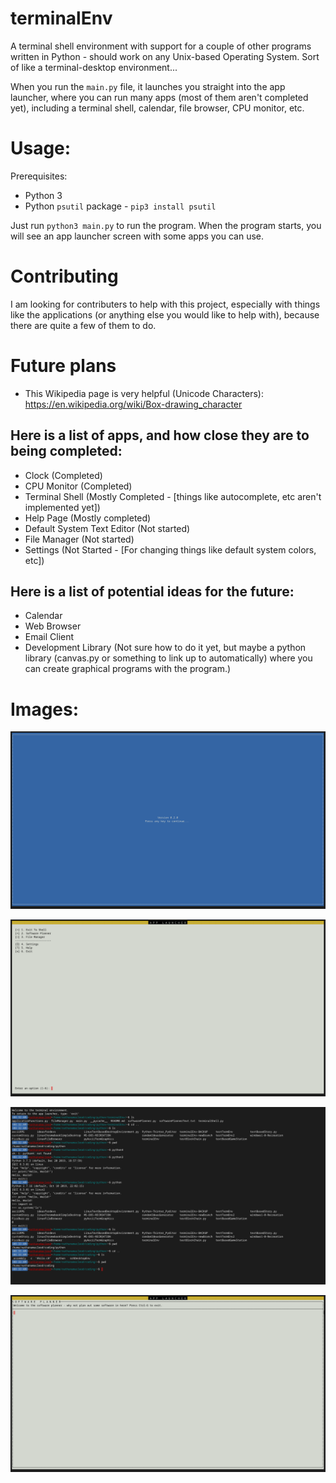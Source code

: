 # terminalEnv
A terminal shell environment with support for a couple of other programs written in Python - should work on any Unix-based Operating System. Sort of like a terminal-desktop environment...

When you run the `main.py` file, it launches you straight into the app launcher, where you can run many apps (most of them aren't completed yet), including a terminal shell, calendar, file browser, CPU monitor, etc.

# Usage:
Prerequisites:
* Python 3
* Python `psutil` package - `pip3 install psutil`

Just run `python3 main.py` to run the program. When the program starts, you will see an app launcher screen with some apps you can use.

# Contributing
I am looking for contributers to help with this project, especially with things like the applications (or anything else you would like to help with), because there are quite a few of them to do.

# Future plans

* This Wikipedia page is very helpful (Unicode Characters): https://en.wikipedia.org/wiki/Box-drawing_character

## Here is a list of apps, and how close they are to being completed:
* Clock (Completed)
* CPU Monitor (Completed)
* Terminal Shell (Mostly Completed - [things like autocomplete, etc aren't implemented yet])
* Help Page (Mostly completed)
* Default System Text Editor (Not started)
* File Manager (Not started)
* Settings (Not Started - [For changing things like default system colors, etc])

## Here is a list of potential ideas for the future:
* Calendar
* Web Browser
* Email Client
* Development Library (Not sure how to do it yet, but maybe a python library (canvas.py or something to link up to automatically) where you can create graphical programs with the program.)

# Images:
![image1](/images/screenShot1.png)

![image2](/images/screenShot2.png)

![image3](/images/screenShot3.png)

![image4](/images/screenShot4.png)
